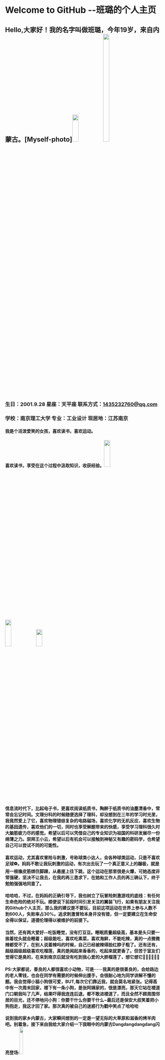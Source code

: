 # Welcome to GitHub --班璐的个人主页
## Hello,大家好！我的名字叫做班璐，今年19岁，来自内蒙古。[Myself-photo]<img src="http://m.qpic.cn/psc?/V13HQXgk0FOoxx/45NBuzDIW489QBoVep5mcQaeByJF2iDmP0vxdTeTgdD*Z7UkeRiI4YGat*djTv0Z23qYR2ZlCXgDIT8wW75dg0rO4QMzp0L4s569MVmTzj8!/b&bo=HALAAwAAAAABF.0!&rf=viewer_4&t=5" height="15%" width="20%"><img src="http://m.qpic.cn/psc?/V13HQXgk0PH81j/45NBuzDIW489QBoVep5mcWtnao6Mso58DYPlnfm*1TC4.2QkfF4NAYNmWcOyVonxL5MyYOZwGIE7arpctb16SGsCA.qhT57UobdXkbuX7oQ!/b&bo=9wNQAgAAAAADR8Q!&rf=viewer_4&t=5" height="30%" width="20%">
### 生日：2001.9.28   星座：天平座   联系方式：1435232760@qq.com
### 学校：南京理工大学  专业：工业设计  现居地：江苏南京
#### 我是个活泼爱笑的女孩，喜欢读书，喜欢运动。

#### 喜欢读书，享受在这个过程中汲取知识，收获经验。<img src="http://m.qpic.cn/psc?/V13HQXgk0PH81j/45NBuzDIW489QBoVep5mcWtnao6Mso58DYPlnfm*1TAjY2LLib2c5Fqd6NeUdPnslYZJA1Y8YxZ8TOdr5Snct*aRIAtayoJcUWF.ZQ7ttis!/b&bo=YwKXAQAAAAABF8c!&rf=viewer_4&t=5" height="15%" width="20%"><img src="http://m.qpic.cn/psc?/V13HQXgk0PH81j/45NBuzDIW489QBoVep5mcWtnao6Mso58DYPlnfm*1TDfNG8KyenSx07U0gAUj*zmS4ejhkSmyWsA9vGdxSvfSeDxuPgOrXOL6XzP7z4yiR0!/b&bo=iQKyAQAAAAABFwg!&rf=viewer_4&t=5" height="15%" width="20%"><img src="http://m.qpic.cn/psc?/V13HQXgk0PH81j/45NBuzDIW489QBoVep5mcZQqAKPayhFVxRmXFFXVFd1F9AhDmbaAe6KIwcuUR5kmiK9kOufP7y5f29GClnGSzBDV9GsSwrHK*OIrWxfXWZE!/b&bo=OAQ4BAAAAAABFzA!&rf=viewer_4&t=5" height="12%" width="20%"> 
#### 信息流时代下，比起电子书，更喜欢阅读纸质书，陶醉于纸质书的油墨清香中，常常会忘记时间。文理分科的时候随便选择了理科，却没想到在三年的学习时光里，我竟然爱上了它，喜欢物理错综复杂的电路磁场，喜欢化学的无机反应，喜欢生物的基因遗传，喜欢他们的一切，同时也享受解题带来的快感，享受学习理科很久时大脑筋疲力尽的感觉。希望以后可以凭借自己的专业知识为祖国的科研发展尽一份绵薄之力。崇拜王小云，希望以后有机会可以接触到神秘又有趣的密码学，也希望自己可以尝试不同的可能性。

#### 喜欢运动，尤其喜欢冒险与刺激，号称球类小达人，会各种球类运动，只是不喜欢足球⚽。妈妈不敢让我玩刺激的运动，有次出去玩了一个真正意义上的蹦极，就是用一根橡皮筋绑住脚踝，从悬崖上往下跳，这个运动在那里很是火爆，可她态度非常强硬，坚决不让我去，在我的再三恳求下，在她和工作人员的再三确认下，终于勉勉强强地同意了。
#### 哈哈哈，不过，在妈妈的正确引导下，我也树立了玩冒险刺激游戏的底线：有任何生命危险的绝对不玩。顺便说下前段时间引发关注的翼装飞行，如果有朋友关注我的Github个人主页，那么我的建议是不要玩，目前这项运动在世界上参与人数不到600人，失败率占30%。追求刺激冒险本身并没有错，但一定要建立在生命安全得以保证，道德伦理得以被维护的前提下。

#### 当然，还有两大爱好--吃饭睡觉，没有打豆豆。睡眠质量超级高，基本是头只要一挨着枕头就会睡着；超级能吃，喜欢吃素菜，喜欢海鲜，不能吃辣，真的一点微微辣都受不了，在别人说着辣吗的时候，自己已经被辣得脸红脖子粗了。还有还有，超级超级超级喜欢吃榴莲，真的是闻起来香香的，吃起来就更香了。但苦于室友们觉得它是臭的，在来到南京后就没有吃到我心爱的大胖榴莲了，想它想它💖🧡💛💚💙💜

#### PS:大家都说，善良的人都很喜欢小动物，可是······我真的是很善良的，会给路边的老人零钱，也会在同学有需要的时候伸出援手，会很耐心地为同学讲解不懂的题。我会觉得小猫小狗很可爱，BUT,每次它们靠近我，就会莫名地紧张。记得高中有一次周末回家，楼下有一条小狗，是张阿姨家的，很是漂亮，那天它站在楼道门口朝我叫了几声，结果吓得我连连后退，都不敢进楼道了，而且全然不顾周围邻居的目光，还不停地问小狗：你要干什么你要干什么~最后还是保安大叔笑着把小狗抱走，我这才回了家。那次真的被自己的迷惑行为戳中笑点了哈哈哈

#### 说到我的家乡内蒙古，大家瞬间想到的一定是一望无际的大草原和滋香的烤羊肉吧。别着急，接下来由我给大家介绍一下我眼中的内蒙古Dangdangdangdang闪亮登场:<img src="http://m.qpic.cn/psc?/V13HQXgk0FOoxx/45NBuzDIW489QBoVep5mcUjFV*7N0SrgHrJcuv35Fk4qNTVFWDMCt39cXrXx9UwStlNiRMHsDg6Ve59x0HiM.mn1.rHXdijkCua92PeXIaY!/b&bo=wAP0AsAD9AIBGT4!&rf=viewer_4&t=5" height="15%" width="15%">
#### 图中小小的圆圆的黄色方块就是我的家乡--乌兰察布，内蒙古的环境是这样的，我们居住的地方是一个小型的城市，比不上南京这么繁华，但也不是网上说的骑马上学，学习搭建蒙古包。（说起这个我又想起了高中同学常常会在QQ空间里聊一些梗，比如，要不是高考熬奶茶加盐加成糖了，要不是高考风太大了骑马射箭时十环只中了九环，现在都保送清华了，因为聊得太嗨，常会被大学里的同学误会是真的~哈哈哈哈哈O(∩_∩)O，还有，刚来的时候玩性大发，在宿舍里大讲徒手博狼，吓到了一条楼道的同学(●ˇ∀ˇ●)  ）

#### 小城市的周围是有很多草原的，我家附近有名的有黄花沟，苏木山，现在已经被开发成了旅游景点，每年夏天草原上长满青青草的时候，总会吸引很多外地的游客前来游玩，可以骑马，骑骆驼，射箭，还可以租住蒙古包，体验特色蒙餐，蒙古族服饰，最棒的还是参加晚上的篝火晚会了，有蒙古族的兄弟们亲自招待远道而来的客人哦。小时候，大人们总会在那里招待重要的客人，回乡的朋友 ，又总说我年龄太小了，就一次都没有带我去参加过篝火晚会，只是每次会从他们口中听到这样那样有趣的事情。

#### 小时候蛮淘气的，最开始是和一群穿了开裆裤公主群的小孩子们在楼下小花园里和稀泥，做泥蛋糕，上面用花瓣叶子石子点缀；稍大点的时候胆子很大，敢爬到楼道门的上面站起来朝邻居喊;敢从两米高的走廊上咚地一声跳下来；打沙包扔到小区里住户的窗台上，理直气壮地领着一帮小朋友去敲门，有时人家家里的窗台比较宽，伸手探不到沙包，我就爬到窗子外面去把沙包拿回来。想想小时候的我还真是胆儿够肥的。最让我现在有点怀疑我小时候怎么这么淘气的事是：我当时大概上小学了吧，是小区里的孩子王，我们那里原来有一个外面的楼梯，楼下有一个穿着开裆裤的小男孩总想和我们一起玩，但我们偏不，就总是会跑到楼梯上面，他也想跟着上来，但因为他年龄小，上不了台阶，便朝我们喊，你们下来叭，我们就会说你上来吧，但他很努力还是迈不上台阶，我们就在楼上哈哈大笑，有时会把小弟弟都气哭了。可他虽然第一天哭了，第二天还是会来找我们玩。我到现在还记得他的小名叫蛋蛋，真的很可爱的一个小孩子，真是想不通当时也同为一个小孩子的我为什么要欺负他呢。

#### 还有我们那里的冬天真的很冷，冬天出门的时候，往往会全副武装起来，口罩，耳套，手套，围巾通通要备好，大家一般还会戴帽子，可我是个例外，我有一颗"铁头",超级抗冻，从来不会觉得头会冷，嘿嘿！但是我还是很喜欢冬天，虽然外面冷风洌洌，但家里有地暖，真的非常暖和，呆在家里感觉自己幸福得像个公主 <img src="http://m.qpic.cn/psc?/V13HQXgk0PH81j/45NBuzDIW489QBoVep5mcZQqAKPayhFVxRmXFFXVFd35rADR19atLii.i9KtiEuRRhJVqC8iuQpeGEUxgvlL45kieLiTRgfoMMRyi*D2YGQ!/b&bo=OARgAgAAAAABF24!&rf=viewer_4&t=5" height="15%" width="20%"><img src="http://m.qpic.cn/psc?/V13HQXgk0PH81j/45NBuzDIW489QBoVep5mceQj0GtCN9h1cwlK0kqBLYKGwBBf3ZJhRxamibIoDWqIMGDzY9hkTOJXrRneTVzsBQ5sezak9l40kOU91aR6.cM!/b&bo=OASgBQAAAAABF6k!&rf=viewer_4&t=5" height="7%" width="20%"><img src="http://m.qpic.cn/psc?/V13HQXgk0PH81j/45NBuzDIW489QBoVep5mcZQqAKPayhFVxRmXFFXVFd3tOrqRWdBUu36mcj.D3VWWZtEAyjL5drJmHRI8CDblNTnz8m5KMnUr3IVA8RDWHrE!/b&bo=AAVVAwAAAAABF2M!&rf=viewer_4&t=5" height="15%" width="20%">
#### 还有冬天的雪，每次下雪的时候空气就会特别好，站在外面会感到嘴巴鼻子都是清新的；打雪仗可是冬天必不可少的项目了，虽然我们都高中了，都是小大人了，马上就要高考了，还是会在下厚厚的大雪的时候在教学楼下打雪仗，踩着上课铃声冲到班里，会在老班吃惊的目光下顶着满头白雪湿漉漉地回到座位上，一边拿纸巾擦头上的雪，一边互相嘲笑对方的"造型"。现在的我坐在电脑前码下这些字的时候都不由得会笑出声来，突然想他们了，想老班了······

#### 其实我身上蛮多可以吐槽的点的，高中的时候大家就像是一家人，经常会开玩笑讲我做的一些搞笑事，有时候是全班都在讲，真的好多次都会把我讲生气了。但是现在来到大学，再回忆起那些日子，会感到很温暖，会情不自禁地想笑。比如，跑步总是踩不对一二一，女生们便会在耳边“悄悄”喊左右左；参加会操比赛练习转弯时总会偏出去，男生们便笑我是重力太大，惯性大;高中学习太忙一个星期不洗头，被男同学发现，又被总结出每次周末回家后整个人焕然一新，头发很干净，鞋子变白了。每次因为题争论不休时就会突然被他们借这件事怼；总是早自习迟到，被老班罚在北方严寒的楼道里自习，还被班里出来倒垃圾的同学偷偷塞给早点。真的很想他们了，虽然每天吵吵闹闹，但还是会怀念在一起奋战高考的日子，那些日子里，班里所有同学团结得像一个人似的，用我们老班的话讲，我们从来都不是竞争对手，我们只是彼此的战友。现在的我们各奔东西，希望我和曾经一起并肩作战的朋友们未来一切都好，5班永远都在。

#### 我喜欢吃薯片，吃果冻，n多个账户名都叫薯小片，果小冻嘿嘿。所以如果你以后在某个账户上看到这样奇奇怪怪可可爱爱的网名，那十有八九就是我喽。

### 好的，Next Is果小冻/薯小片的2020总结+2021年展望啦

#### 2020年度总结：还有不到20天就要迎来元旦了，2020很快就要结束了，回顾这一年，真的是很不平凡的一年。在疫情大环境下备战高考，在家上了两个月的网课，资料印了好高一摞，每天蓬头垢面地上钉钉开视频，听网课做作业，拍照打卡早读晚自习，那段时间可能是累到麻木了，现在回想起来好像也就这样挺过去了。开学后又传来高考延期的消息，三个月后迎来人生的第一次大考，然后是填报志愿，来到新学校报名。这中间有许多幸运，也有些不太如意的事情发生。既然我们不可能改变选择，那就要在选择之后做到最好。所以，来到大学的我积极参加学生工作，认真学习，希望可以不断提升自己，也希望可以给自己未来更多的选择权。不过，还是要感谢2020，让我慢慢地成长<img src="http://m.qpic.cn/psc?/V13HQXgk0PH81j/45NBuzDIW489QBoVep5mcZt6qzQLvUz7tA2keBYqwnJUnqrKWjpG0IW1TDX4cZQZskh9uRz2vL0Xi6Smgp9PgUqp8UuWX1VILamDoqxna0I!/b&bo=oAU4BAAAAAABF6k!&rf=viewer_4&t=5" height="20%" width="20%">

#### 哦，对了，来到这里的我学会了画画，会画一点简单的东西了
<img src="http://m.qpic.cn/psc?/V13HQXgk0PH81j/45NBuzDIW489QBoVep5mcVbTNkAgg9FUDIawNlg.s*NS7tPw5E*zU4zMRExMiQncWVRHeqr5u6HpaYweCJwjH1s.y9J7PQMPMnBkk89Lf3I!/b&bo=zwU4BAAAAAABJ*Y!&rf=viewer_4&t=5" height="20%" width="20%"> <img src="http://m.qpic.cn/psc?/V13HQXgk0PH81j/45NBuzDIW489QBoVep5mcVbTNkAgg9FUDIawNlg.s*PhJ*OlrWsBsDuYXUkPGpN4D1VPXRUy**7yLeUeiuXYeWfYL21MfyLx.hnVbij84YQ!/b&bo=IAY4BAAAAAABJxo!&rf=viewer_4&t=5" height="20%" width="20%"><img src="http://m.qpic.cn/psc?/V13HQXgk0PH81j/45NBuzDIW489QBoVep5mcZUeOLDX1i2bASgMRMuI.tXdE1ilalZhgZ.81LiGVTFgRxwGT5QmF9l8OE1hVZxAT8B59EaHVufFf5nqouQmO6c!/b&bo=OAQPBgAAAAABFwU!&rf=viewer_4&t=5" height="20%" width="20%">
### 2021年未来展望:新的一年有很多愿望啦，首先希望自己拥有✨绩点✨啦，高一点高一点嘿嘿嘿嘿。2020的你很努力了，2021继续加油,祝愿2021年的我所有努力不被辜负，所有目标都能实现，祝愿自己的未来越来越好哦
### 2021，我来，我见，我征服！凡过往皆为序章，所有将来皆为可盼。2021，你好！<img src="http://m.qpic.cn/psc?/V13HQXgk0PH81j/45NBuzDIW489QBoVep5mcT4Z97xiXUIt.EJ8U21SuKh*dm6Zq1A6J31Uj8xOZddJRZPK5NORaR2u5LL2kQoMLYlrhzLnxV9VfikOMrA77Zk!/b&bo=OAQ4BAAAAAABFzA!&rf=viewer_4&t=5" height="20%" width="20%">
<img src="http://m.qpic.cn/psc?/V13HQXgk0PH81j/45NBuzDIW489QBoVep5mcWtnao6Mso58DYPlnfm*1TD*8iKmPScLhAyw9j.VgMT7FNBK54hvpXun22BuQuQhtRiJku2rK5AOLGkU1S7Cyks!/b&bo=SQK4AQAAAAADN.A!&rf=viewer_4&t=5" height="20%" width="20%">
#### 其实很想和大家分享下我的军人梦想，对军人一直都有一种很强烈的向往。
#### 我对军人的崇拜可能只是源于小时候看电视剧《我是特种兵之火凤凰》，那时候的我还很小吧，但总会站在镜子面前模仿电视剧里女兵很飒的动作，想象自己身处她们的任务下会做出怎样的反应；后来又有《猎毒人》上映，我当时最大的梦想可就是当一名缉毒警了，觉得又飒又酷。虽然最后没有选择做一名军人，但平时总会关注一些与中国特种兵有关的新闻，每当看到中国军人的热血视频或是听到军歌时总是会令我为之动容，感觉自己有满腔热血，拥有作为一个中国人的神圣感和使命感。希望以后的我可以以其他的方式体验特种兵生活，以自己的力量为祖国的发展注添活力与能量。
## <img src="http://m.qpic.cn/psc?/V13HQXgk0PH81j/45NBuzDIW489QBoVep5mcYTxoMsbtRVEx*3TB6g*gRQ72.Wq3PHVAjLvmNMxnf4TLfrZ9hHvr94PB2zoqv*Sqvsr3tS48XS4LpRq6i1in1g!/b&bo=pAGmAQAAAAABFzI!&rf=viewer_4&t=5" height="30%" width="30%">女孩要勇敢
##        要记得做自己的太阳
##        发光发热照亮前进的路
##        也别忘了温暖别人喔

#### 很多人都说我像个吉祥物，充满正能量，总能给身边的人带去快乐和好运。哈哈，的确，我是有很强的自我调节能力，总是对生活充满激情。现在想想，我天生乐观的性格可能源于我有一个逗比妈妈。妈妈在工作上是个女强人，虽然工作很忙，但她每天都会花很多时间在我身上。小时候，我每天晚上会跟着少儿频道的红果果绿泡泡做手工，每期的前一个晚上电视上会讲明天做手工要用的东西，有的很普通很常见，像彩纸剪刀一类的，但有些则比较难办到了，例如废旧的笔管，用剩下的礼品包装带等。但每次妈妈都会尽她最大的努力给我带回这些东西，即使实在找不到，她也能找到一个东西巧妙地代替。记得有一次需要100根用完了的笔管，还必须把笔头拔掉，用水把笔芯里的油墨洗掉，她下班一回来就饶有兴致地和我一起清洗笔管，又陪我坐在电视机面前用笔管完成了一个自制笔筒。她还会在每个周末带我出去玩，我喜欢运动，她就会打听哪里有运动类的项目，或是哪里适合爬山，打球，野炊之类的。她对我的学习从来不做要求，只是希望我可以尽力。但可能正是由于她的散养型教育，我非常喜欢学习，总是自觉认真完成各项作业，在每一次的考试中也会尽全力对待。我们俩的关系呢，就像是朋友一样，平时在学校里发生的有趣事情我总会讲给她，而她也总会认真地听，我们常在沙发上笑成一团。谢谢妈妈，她真的给了我这世界上最好的陪伴，教我做人，给与我健全的人格和乐观开朗的品性。平时同学们有什么心事或困难总会找我来诉说，每次我都可以使他们开心起来；当我遇到烦心事或我认为是天大的困难时，妈妈总是会给我合理可行的建议，有时就算她没有什么办法，她的一番开导也总是会让我重拾信心，再难再苦都会继续往前走。我想说，因为有你，也因为我是我，世界那么大，可我从来都不怕。

## 生活是一罐糖果，
## 下一颗多甜，
## 要尝了才知道。加油，少年，向前冲！
### Markdown

Markdown is a lightweight and easy-to-use syntax for styling your writing. It includes conventions for

```markdown
Syntax highlighted code block

# Header 1
## Header 2
### Header 3

- Bulleted
- List

1. Numbered
2. List

**Bold** and _Italic_ and `Code` text

[Link](url) and ![Image](src)
````
